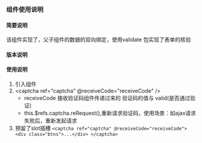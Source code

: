 ### 组件使用说明

#### 简要说明

该组件实现了，父子组件的数据的双向绑定，使用validate 包实现了表单的核验

#### 版本说明

#### 使用说明

1. 引入组件
2. <captcha ref="captcha" @receiveCode="receiveCode" />
   - receiveCode 接收验证码组件传递过来的 验证码的值与 valid(是否通过验证)
   - this.$refs.captcha.reRequest(),重新请求验证码，使用场景：如ajax请求失败后，重新发起请求
3. 预留了slot插槽 `<captcha ref="captcha" @receiveCode="receiveCode"> <div
   class="btns">...</div> </captcha>`

